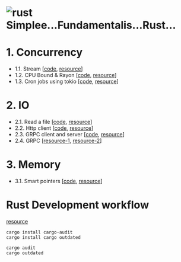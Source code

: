 # ![rust](https://img.shields.io/badge/Rust-000000?style=for-the-badge&logo=rust&logoColor=white) Simplee...Fundamentalis...Rust...

# 1. Concurrency

- 1.1. Stream [[code](./concurrency/stream/), [resource](https://kerkour.com/rust-worker-pool)]
- 1.2. CPU Bound & Rayon [[code](./concurrency/cpubound/), [resource](https://kerkour.com/rust-worker-pool)]
- 1.3. Cron jobs using tokio [[code](./concurrency/cron-job-tokio/), [resource](https://kerkour.com/rust-background-jobs)]

# 2. IO
- 2.1. Read a file [[code](./io/file-read/), [resource](https://kerkour.com/rust-read-file)]
- 2.2. Http client [[code](./io/http-client/), [resource](https://kerkour.com/rust-small-docker-image)]
- 2.3. GRPC client and server [[code](./io/grpc-cli-srv/), [resource](https://tjtelan.com/blog/lets-build-a-single-binary-grpc-server-client-with-rust-in-2020/)]
- 2.4. GRPC [[resource-1](https://blog.logrocket.com/rust-and-grpc-a-complete-guide/), [resource-2](https://romankudryashov.com/blog/2021/04/grpc-rust/)]

# 3. Memory
- 3.1. Smart pointers [[code](./mem/smart-pointers/), [resource](https://kerkour.com/rust-avoid-lifetimes)]

# Rust Development workflow
[resource](https://kerkour.com/rust-development-workflow)

```
cargo install cargo-audit
cargo install cargo outdated

cargo audit
cargo outdated
```
